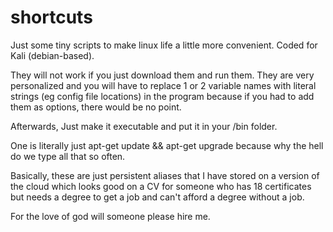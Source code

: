 # shortcuts
Just some tiny scripts to make linux life a little more convenient. Coded for Kali (debian-based).

They will not work if you just download them and run them. They are very personalized and you will have to replace 1 or 2 variable names with literal strings (eg config file locations) in the program because if you had to add them as options, there would be no point.

Afterwards, Just make it executable and put it in your /bin folder.

One is literally just apt-get update && apt-get upgrade because why the hell do we type all that so often.

Basically, these are just persistent aliases that I have stored on a version of the cloud which looks good on a CV for someone who has 18 certificates but needs a degree to get a job and can't afford a degree without a job.

For the love of god will someone please hire me.

